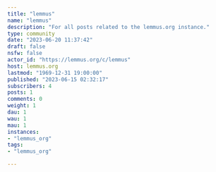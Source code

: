 ```yaml
---
title: "lemmus" 
name: "lemmus"
description: "For all posts related to the lemmus.org instance."
type: community
date: "2023-06-20 11:37:42"
draft: false
nsfw: false
actor_id: "https://lemmus.org/c/lemmus"
host: lemmus.org
lastmod: "1969-12-31 19:00:00"
published: "2023-06-15 02:32:17"
subscribers: 4
posts: 1
comments: 0
weight: 1
dau: 1
wau: 1
mau: 1
instances:
- "lemmus_org"
tags: 
- "lemmus_org"

---
```

